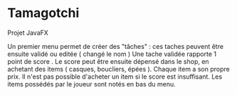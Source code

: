 # Tamagotchi


Projet JavaFX

Un premier menu permet de créer des "tâches" :
ces taches peuvent être ensuite validé ou editée ( changé le nom ) 
Une tache validée rapporte 1 point de score .
Le score peut être ensuite dépensé dans le shop, en achetant des items ( casques, boucliers, épées ).
Chaque item a son propre prix. Il n'est pas possible d'acheter un item si le score est insuffisant.
Les items possédés par le joueur sont notés en bas du menu.
